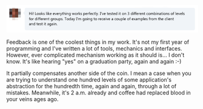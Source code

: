 ﻿![Hi!](en.png)

Feedback is one of the coolest things in my work. It's not my first year of programming and I've written a lot of tools, mechanics and interfaces. However, ever complicated mechanism working as it should is… I don't know. It's like hearing "yes" on a graduation party, again and again :-)

It partially compensates another side of the coin. I mean a case when you are trying to understand one hundred levels of some application's abstraction for the hundredth time, again and again, through a lot of mistakes. Meanwhile, it's 2 a.m. already and coffee had replaced blood in your veins ages ago.